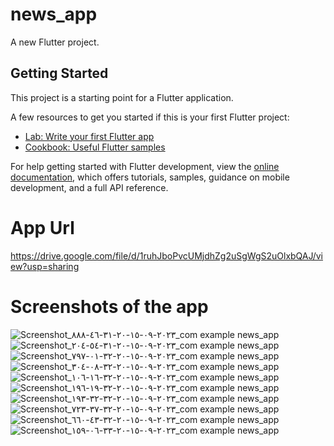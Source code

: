 # news_app

A new Flutter project.

## Getting Started

This project is a starting point for a Flutter application.

A few resources to get you started if this is your first Flutter project:

- [Lab: Write your first Flutter app](https://docs.flutter.dev/get-started/codelab)
- [Cookbook: Useful Flutter samples](https://docs.flutter.dev/cookbook)

For help getting started with Flutter development, view the
[online documentation](https://docs.flutter.dev/), which offers tutorials,
samples, guidance on mobile development, and a full API reference.

# App Url
https://drive.google.com/file/d/1ruhJboPvcUMjdhZg2uSgWgS2uOlxbQAJ/view?usp=sharing
# Screenshots of the app 

![Screenshot_٢٠٢٣-٠٩-١٥-٢٠-٣١-٤٦-٨٨٨_com example news_app](https://github.com/MarawanAbed/clean-arch-news-app/assets/73714493/1f8c7a49-ea58-4fc6-b275-579bb0065552)
![Screenshot_٢٠٢٣-٠٩-١٥-٢٠-٣١-٥٤-٢٠٤_com example news_app](https://github.com/MarawanAbed/clean-arch-news-app/assets/73714493/5ce722e3-e61d-48d6-8481-6f29959f2343)
![Screenshot_٢٠٢٣-٠٩-١٥-٢٠-٣٢-٠١-٧٩٧_com example news_app](https://github.com/MarawanAbed/clean-arch-news-app/assets/73714493/6fb40d92-edf7-405a-b7b6-7bf04ccf35bf)
![Screenshot_٢٠٢٣-٠٩-١٥-٢٠-٣٢-٠٨-٣٠٤_com example news_app](https://github.com/MarawanAbed/clean-arch-news-app/assets/73714493/595782dd-f179-4a7f-8fd3-3f9bfd5dd703)
![Screenshot_٢٠٢٣-٠٩-١٥-٢٠-٣٢-١٦-١٠٦_com example news_app](https://github.com/MarawanAbed/clean-arch-news-app/assets/73714493/dff9c4fc-3b87-45b9-a469-f8633cbc8cad)
![Screenshot_٢٠٢٣-٠٩-١٥-٢٠-٣٢-١٩-١٩٦_com example news_app](https://github.com/MarawanAbed/clean-arch-news-app/assets/73714493/5755738e-c006-456f-a292-5dd02b0b91dc)
![Screenshot_٢٠٢٣-٠٩-١٥-٢٠-٣٢-٣٢-١٩٣_com example news_app](https://github.com/MarawanAbed/clean-arch-news-app/assets/73714493/e93919cf-8c4c-4236-a884-87445524a02a)
![Screenshot_٢٠٢٣-٠٩-١٥-٢٠-٣٢-٣٧-٧٢٣_com example news_app](https://github.com/MarawanAbed/clean-arch-news-app/assets/73714493/3c5701a0-aef3-4e74-8471-879e551a605e)
![Screenshot_٢٠٢٣-٠٩-١٥-٢٠-٣٢-٤٣-٦٦٠_com example news_app](https://github.com/MarawanAbed/clean-arch-news-app/assets/73714493/aa793e20-4e46-450d-b399-b98fd95ed4d8)
![Screenshot_٢٠٢٣-٠٩-١٥-٢٠-٣٣-٠٦-١٥٩_com example news_app](https://github.com/MarawanAbed/clean-arch-news-app/assets/73714493/1765bf07-c872-455b-8cda-f6212a10f1e3)



